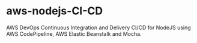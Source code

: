 # aws-nodejs-CI-CD
AWS DevOps Continuous Integration and Delivery CI/CD for NodeJS using AWS CodePipeline, AWS Elastic Beanstalk and Mocha.
